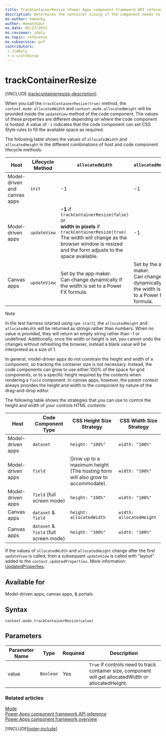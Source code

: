 ```yaml
---
title: TrackContainerResize (Power Apps component framework API reference) | Microsoft Docs
description: Determines the container sizing if the component needs to react.
ms.author: hemantg
author: HemantGaur
ms.date: 05/27/2022
ms.reviewer: jdaly
ms.topic: reference
ms.subservice: pcf
contributors:
 - JimDaly
 - v-scottdurow
---
```


# trackContainerResize

[!INCLUDE [trackcontainerresize-description](includes/trackcontainerresize-description.md)].

When you call the `trackContainerResize(true)` method, the `context.mode.allocatedWidth` and `context.mode.allocatedHeight` will be provided inside the `updateView` method of the code component. The values of these properties are different depending on where the code component is hosted. A value of `-1` indicates that the code component can set CSS Style rules to fill the available space as required. 

The following table shows the values of `allocatedWidth` and `allocatedHeight` in the different combinations of host and code component lifecycle methods.

| Host                            | Lifecycle Method | `allocatedWidth`                                             | `allocatedHeight`                                            |
| ------------------------------- | ---------------- | ------------------------------------------------------------ | ------------------------------------------------------------ |
| Model-driven and canvas apps | `init`           | -1                                                           | -1                                                           |
| Model-driven apps               | `updateView`     | **-1** if `trackContainerResize(false)` or <br />**width in pixels** if `trackContainerResize(true)`<br />The width will change as the browser window is resized and the form adjusts to the space available. | -1                                                           |
| Canvas apps                     | `updateView`     | Set by the app maker.<br />Can change dynamically if the width is set to a Power FX formula. | Set by the app maker.<br/> Can change dynamically if the width is set to a Power FX formula. |

> [!NOTE] 
> In the test harness (started using `npm start`), the `allocatedHeight` and `allocatedWidth` will be returned as strings rather than numbers. When no value is provided, they will return an empty string rather than -1 or undefined. Additionally, once the width or height is set, you cannot undo the changes without refreshing the browser, instead a blank value will be interpreted as a size of 1.

In general, model-driven apps do not constrain the height and width of a component, so tracking the container size is not necessary. Instead, the code components can grow to use either 100% of the space for grid components, or to a specific height required by the contents when rendering a `field` component. In canvas apps, however, the parent context always provides the height and width to the component by nature of the drag-and-drop editor.

The following table shows the strategies that you can use to control the height and width of your controls HTML contents:

| Host              | Code Component Type                    | CSS Height Size Strategy                                     | CSS Width Size Strategy  |
| ----------------- | -------------------------------------- | ------------------------------------------------------------ | ------------------------ |
| Model-driven apps | `dataset`                              | `height: "100%"`                                             | `width: "100%"`          |
| Model-driven apps | `field`                                | Grow up to a maximum height<br />(The hosting form will also grow to accommodate). | `width: "100%"`          |
| Model-driven apps | `field` (full screen mode)             | `height: "100%"`                                             | `width: "100%"`          |
| Canvas apps       | `dataset` & `field`                    | `height: allocatedWidth`                                     | `width: allocatedHeight` |
| Canvas apps       | `dataset` & `field` (full screen mode) | `height: "100%"`                                             | `width: "100%"`          |

If the values of `allocatedWidth` and `allocatedHeight` change after the first `updateView` is called, then a subsequent `updateView` is called with "layout" added to the `context.updatedProperties`. More information: [UpdatedProperties](..\updatedproperties.md).

## Available for 

Model-driven apps, canvas apps, & portals.

## Syntax

`context.mode.trackContainerResize(value)`

## Parameters

| Parameter Name|Type|Required|Description|
| ------------- |----|--------|-----------|
|value|`Boolean`|Yes|`True` if controls need to track container size, component will get allocatedWidth or allocatedHeight.|


### Related articles

[Mode](../mode.md)<br/>
[Power Apps component framework API reference](../../reference/index.md)<br/>
[Power Apps component framework overview](../../overview.md)


[!INCLUDE[footer-include](../../../../includes/footer-banner.md)]
